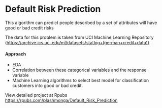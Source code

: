 # Default Risk Prediction
This algorithm can predict people described by a set of attributes will have good or bad credit risks

The data for this problem is taken from UCI Machine Learning Repository (https://archive.ics.uci.edu/ml/datasets/statlog+(german+credit+data)). 

#### Approach
* EDA
* Correlation between these categorical variables and the response variable
* Machine Learning algorithms to select best model for classification customers into good or bad credit.

View detailed project at Rpubs https://rpubs.com/plashmonga/Default_Risk_Prediction 

